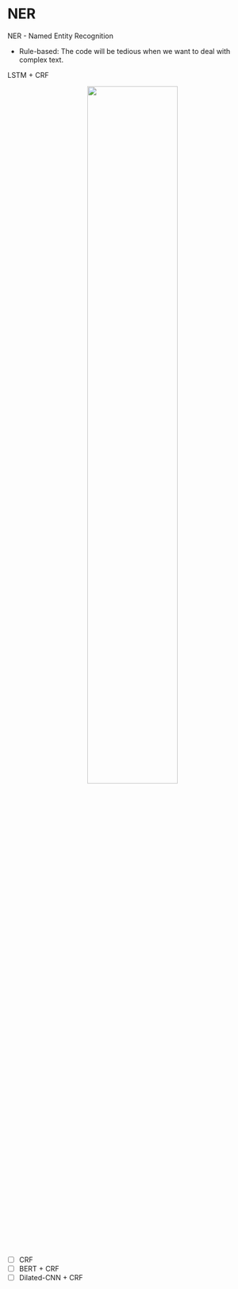 # NER
NER - Named Entity Recognition
- Rule-based: The code will be tedious when we want to deal with complex text.

LSTM + CRF


<div align=center><img src="https://manu44.magtech.com.cn/Jwk_infotech_wk3/article/2019/2096-3467/2096-3467-3-2-90/img_5.png" width = "60%" height = "60%"/></div>

- [ ] CRF
- [ ] BERT + CRF
- [ ] Dilated-CNN + CRF 
